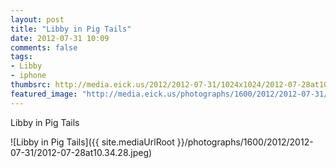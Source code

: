 ```yaml
---
layout: post
title: "Libby in Pig Tails"
date: 2012-07-31 10:09
comments: false
tags: 
- Libby
- iphone
thumbsrc: http://media.eick.us/2012/2012-07-31/1024x1024/2012-07-28at10.34.28.jpeg
featured_image: "http://media.eick.us/photographs/1600/2012/2012-07-31/2012-07-28at10.34.28.jpeg"
---
```

Libby in Pig Tails

![Libby in Pig Tails]({{ site.mediaUrlRoot }}/photographs/1600/2012/2012-07-31/2012-07-28at10.34.28.jpeg)

